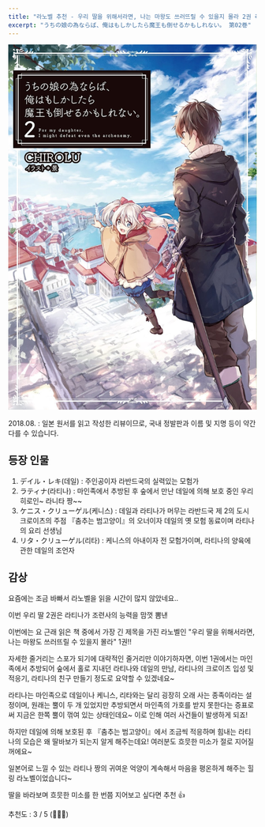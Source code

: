 ```yaml
---
title: "라노벨 추천 - 우리 딸을 위해서라면, 나는 마왕도 쓰러뜨릴 수 있을지 몰라 2권 리뷰"
excerpt: "うちの娘の為ならば、俺はもしかしたら魔王も倒せるかもしれない。 第02巻"
---
```


![우리딸2](/assets/images/creation/uchino/uchino_03.jpg)

2018.08.
: 일본 원서를 읽고 작성한 리뷰이므로, 국내 정발판과 이름 및 지명 등이 약간 다를 수 있습니다.

## 등장 인물

1. デイル・レキ(데일) : 주인공이자 라반드국의 실력있는 모험가  
2. ラティナ(라티나) : 마인족에서 추방된 후 숲에서 만난 데일에 의해 보호 중인 우리 히로인~ 라니타 짱~~  
3. ケニス・クリューゲル(케니스) : 데일과 라티나가 머무는 라반드국 제 2의 도시 크로이츠의 주점 『춤추는 범고양이』의 오너이자 데일의 옛 모험 동료이며 라티나의 요리 선생님  
4. リタ・クリューゲル(리타) : 케니스의 아내이자 전 모험가이며, 라티나의 양육에 관한 데일의 조언자

## 감상

요즘에는 조금 바빠서 라노벨을 읽을 시간이 많지 않았네요.. 

이번 우리 딸 2권은 라티나가 조련사의 능력을 맘껏 뽐낸 



이번에는 요 근래 읽은 책 중에서 가장 긴 제목을 가진 라노벨인 "우리 딸을 위해서라면, 나는 마왕도 쓰러뜨릴 수 있을지 몰라" 1권!!

자세한 줄거리는 스포가 되기에 대략적인 줄거리만 이야기하자면, 이번 1권에서는 마인족에서 추방되어 숲에서 홀로 지내던 라티나와 데일의 만남, 라티나의 크로이츠 입성 및 적응기, 라티나의 친구 만들기 정도로 요약할 수 있겠네요~  

라티나는 마인족으로 데일이나 케니스, 리타와는 달리 굉장히 오래 사는 종족이라는 설정이며, 원래는 뿔이 두 개 있었지만 추방되면서 마인족의 가호를 받지 못한다는 증표로써 지금은 한쪽 뿔이 꺾여 있는 상태인데요~ 이로 인해 여러 사건들이 발생하게 되죠!

하지만 데일에 의해 보호된 후 『춤추는 범고양이』에서 조금씩 적응하며 힘내는 라티나의 모습은 왜 딸바보가 되는지 알게 해주는데요! 여러분도 흐믓한 미소가 절로 지어질꺼에요~

일본어로 느낄 수 있는 라티나 짱의 귀여운 억양이 계속해서 마음을 평온하게 해주는 힐링 라노벨이었습니다~

딸을 바라보며 흐믓한 미소를 한 번쯤 지어보고 싶다면 추천 :thumbsup:

추천도 : 3 / 5 (:star2::star2::star2:)
